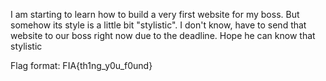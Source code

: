 I am starting to learn how to build a very first website for my boss. 
But somehow its style is a little bit "stylistic". I don't know, have to send that website to our boss right now due to the deadline.
Hope he can know that stylistic

Flag format: FIA{th1ng_y0u_f0und}

